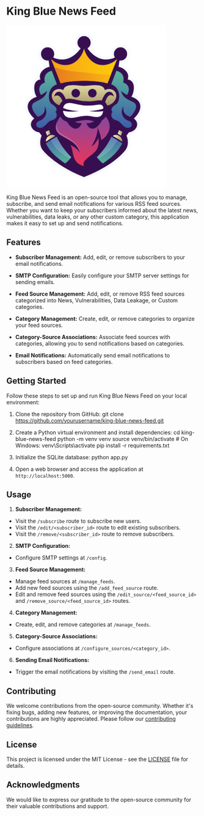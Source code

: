 # King Blue News Feed

![King Blue Icon](https://raw.githubusercontent.com/salemae/king_blue_news_feed/main/static/logo.png?token=GHSAT0AAAAAACEFFBQZCNTOL3WRGQWYVQDAZJ6VJGA)

King Blue News Feed is an open-source tool that allows you to manage, subscribe, and send email notifications for various RSS feed sources. Whether you want to keep your subscribers informed about the latest news, vulnerabilities, data leaks, or any other custom category, this application makes it easy to set up and send notifications.

## Features

- **Subscriber Management:** Add, edit, or remove subscribers to your email notifications.

- **SMTP Configuration:** Easily configure your SMTP server settings for sending emails.

- **Feed Source Management:** Add, edit, or remove RSS feed sources categorized into News, Vulnerabilities, Data Leakage, or Custom categories.

- **Category Management:** Create, edit, or remove categories to organize your feed sources.

- **Category-Source Associations:** Associate feed sources with categories, allowing you to send notifications based on categories.

- **Email Notifications:** Automatically send email notifications to subscribers based on feed categories.

## Getting Started

Follow these steps to set up and run King Blue News Feed on your local environment:

1. Clone the repository from GitHub:
git clone https://github.com/yourusername/king-blue-news-feed.git


2. Create a Python virtual environment and install dependencies:
cd king-blue-news-feed
python -m venv venv
source venv/bin/activate # On Windows: venv\Scripts\activate
pip install -r requirements.txt


3. Initialize the SQLite database:
python app.py


4. Open a web browser and access the application at `http://localhost:5000`.

## Usage

1. **Subscriber Management:**
- Visit the `/subscribe` route to subscribe new users.
- Visit the `/edit/<subscriber_id>` route to edit existing subscribers.
- Visit the `/remove/<subscriber_id>` route to remove subscribers.

2. **SMTP Configuration:**
- Configure SMTP settings at `/config`.

3. **Feed Source Management:**
- Manage feed sources at `/manage_feeds`.
- Add new feed sources using the `/add_feed_source` route.
- Edit and remove feed sources using the `/edit_source/<feed_source_id>` and `/remove_source/<feed_source_id>` routes.

4. **Category Management:**
- Create, edit, and remove categories at `/manage_feeds`.

5. **Category-Source Associations:**
- Configure associations at `/configure_sources/<category_id>`.

6. **Sending Email Notifications:**
- Trigger the email notifications by visiting the `/send_email` route.

## Contributing

We welcome contributions from the open-source community. Whether it's fixing bugs, adding new features, or improving the documentation, your contributions are highly appreciated. Please follow our [contributing guidelines](CONTRIBUTING.md).

## License

This project is licensed under the MIT License - see the [LICENSE](LICENSE) file for details.

## Acknowledgments

We would like to express our gratitude to the open-source community for their valuable contributions and support.

